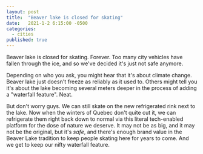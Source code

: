 ```yaml
---
layout: post
title:  "Beaver lake is closed for skating"
date:   2021-1-2 6:15:00 -0500
categories:
  - cities
published: true
---
```

Beaver lake is closed for skating. Forever. Too many city vehicles have fallen through the ice, and so we've decided it's just not safe anymore.

Depending on who you ask, you might hear that it's about climate change. Beaver lake just doesn't freeze as reliably as it used to. Others might tell you it's about the lake becoming several meters deeper in the process of adding a "waterfall feature". Neat.

But don't worry guys. We can still skate on the new refrigerated rink next to the lake. Now when the winters of Quebec don't quite cut it, we can refrigerate them right back down to normal via this literal tech-enabled platform for the dose of nature we deserve. It may not be as big, and it may not be the original, but it's *safe*, and there's enough brand value in the Beaver Lake tradition to keep people skating here for years to come. And we get to keep our nifty waterfall feature.
